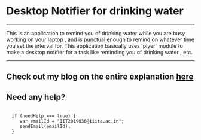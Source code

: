 
# Desktop Notifier for drinking water
--------------------------------------------------------------------------------------------------
This is an application to remind you of drinking water while you are busy working on your laptop , and is punctual enough to remind on whatever time you set the interval for. This application basically uses 'plyer' module to make a desktop notifier for a task like reminding you of drinking water , etc.

----------------------------------------------

Check out my blog on the entire explanation [here](https://medium.com/developer-student-clubs-iiit-allahabad/desktop-notifications-using-plyer-82a02a636260)
--------------------------------------------

## Need any help?
``` 

  if (needHelp === true) {
     var emailId = "IIT2019036@iiita.ac.in";
     sendEmail(emailId);
  }
  ```
